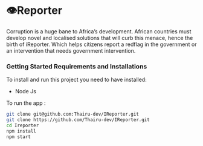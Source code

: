 # 👁️Reporter


Corruption is a huge bane to Africa’s development. African countries must develop novel and localised solutions that will curb this menace, hence the birth of iReporter. Which helps citizens report a redflag in the government or an intervention that needs government intervention.


### Getting Started Requirements and Installations
To install and run this project you need to have installed:
* Node Js

To run the app :
```bash
git clone git@github.com:Thairu-dev/IReporter.git
git clone https://github.com/Thairu-dev/IReporter.git
cd Ireporter
npm install
npm start
```



